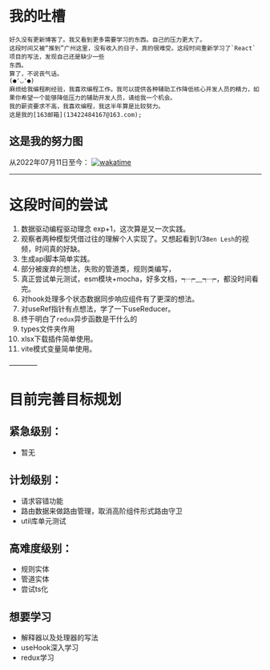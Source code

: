 # 我的吐槽
    好久没有更新博客了。我又看到更多需要学习的东西。自己的压力更大了。
    这段时间又被“推到”广州这里，没有收入的日子，真的很难受。这段时间重新学习了`React`项目的写法，发现自己还是缺少一些
    东西。
    算了，不说丧气话。
    (●'◡'●)
    麻烦给我编程刷经验，我喜欢编程工作。我可以提供各种辅助工作降低核心开发人员的精力，如果你希望一个能够降低压力的辅助开发人员，请给我一个机会。
    我的薪资要求不高，我喜欢编程，我这半年算是比较努力。
    这是我的[163邮箱](13422484167@163.com);
## 这是我的努力图
从2022年07月11日至今：
[![wakatime](https://wakatime.com/badge/user/a34ca63b-ead6-4b13-8b8f-ca28ee4db1bb/project/e0f943b8-b038-4436-b28a-3c59eb248830.svg)](https://wakatime.com/badge/user/a34ca63b-ead6-4b13-8b8f-ca28ee4db1bb/project/e0f943b8-b038-4436-b28a-3c59eb248830)
____

# 这段时间的尝试
1. 数据驱动编程驱动理念 exp+1，这次算是又一次实践。
2. 观察者两种模型凭借过往的理解个人实现了。又想起看到1/3`Ben Lesh`的视频，时间真的好缺。
3. 生成api脚本简单实践。
4. 部分被废弃的想法，失败的管道类，规则类编写，
5. 真正尝试单元测试，esm模块+mocha，好多文档，┭┮﹏┭┮，都没时间看完。
6. 对hook处理多个状态数据同步响应组件有了更深的想法。
7. 对useRef指针有点想法，学了一下useReducer。
8. 终于明白了`redux`异步函数是干什么的
9. types文件夹作用
10. xlsx下载插件简单使用。
11. vite模式变量简单使用。


————

# 目前完善目标规划
## 紧急级别：
- 暂无
## 计划级别：
- 请求容错功能
- 路由数据来做路由管理，取消高阶组件形式路由守卫
- util库单元测试
## 高难度级别：
- 规则实体
- 管道实体
- 尝试ts化
## 想要学习
- 解释器以及处理器的写法
- useHook深入学习
- redux学习